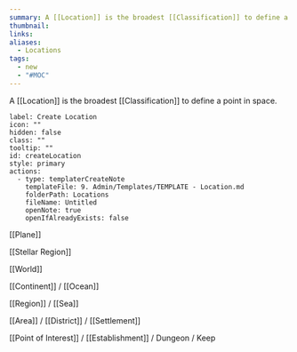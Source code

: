 ```yaml
---
summary: A [[Location]] is the broadest [[Classification]] to define a point in space.
thumbnail: 
links: 
aliases:
  - Locations
tags:
  - new
  - "#MOC"
---
```

A [[Location]] is the broadest [[Classification]] to define a point in space. 

```meta-bind-button
label: Create Location
icon: ""
hidden: false
class: ""
tooltip: ""
id: createLocation
style: primary
actions:
  - type: templaterCreateNote
    templateFile: 9. Admin/Templates/TEMPLATE - Location.md
    folderPath: Locations
    fileName: Untitled
    openNote: true
    openIfAlreadyExists: false

```

[[Plane]]

[[Stellar Region]]

[[World]] 

[[Continent]] / [[Ocean]]

[[Region]] / [[Sea]]

[[Area]] / [[District]] / [[Settlement]]

[[Point of Interest]] / [[Establishment]] / Dungeon / Keep
